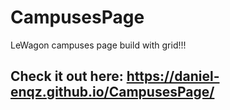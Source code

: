 # CampusesPage
LeWagon campuses page build with grid!!!
## Check it out here: https://daniel-enqz.github.io/CampusesPage/
